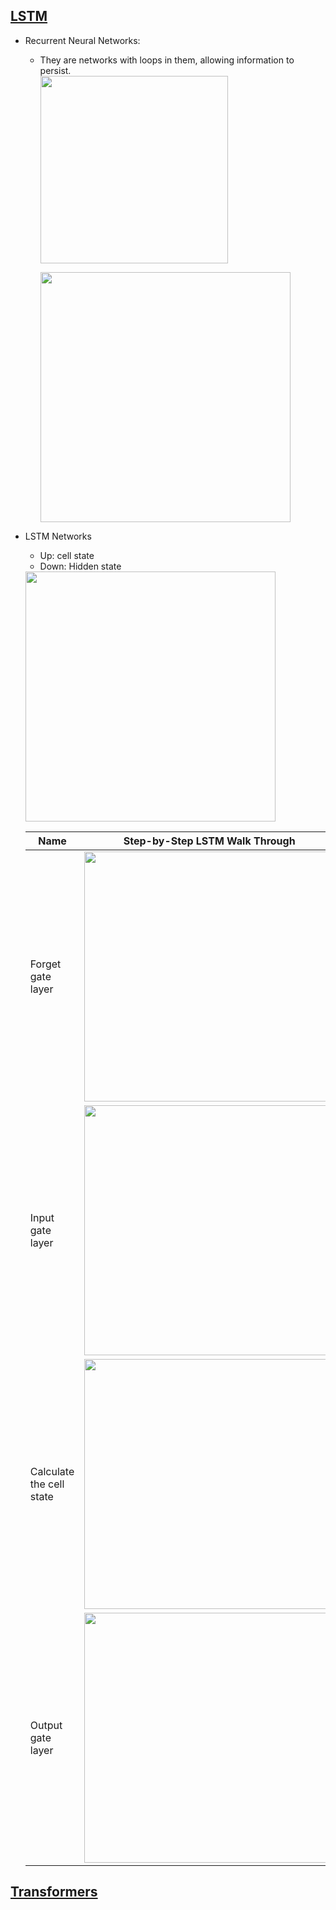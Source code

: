 
<!---
Started to write on Sep 7 2021
Zahra
-->

## [LSTM](https://colah.github.io/posts/2015-08-Understanding-LSTMs/)
  - Recurrent Neural Networks: 
    - They are networks with loops in them, allowing information to persist.  
      <img src="https://user-images.githubusercontent.com/46463022/132416289-1753870a-49a0-4a55-8ef9-b19ab83b855b.png" width="300"> 
      
      <img src="https://user-images.githubusercontent.com/46463022/132416477-f92372bb-5f79-4ea1-b2cb-6050954e3639.png" width="400">  

  - LSTM Networks  
      - Up: cell state
      - Down: Hidden state 
      <img src="https://user-images.githubusercontent.com/46463022/132416795-f0adf789-706a-4d86-93d1-e0e58ce2fecc.png" width="400">  
      
      |Name|Step-by-Step LSTM Walk Through|Description|
      | ------------- | ------------- | ------------- |
      |Forget gate layer|<img src="https://user-images.githubusercontent.com/46463022/132417332-a8524af1-4885-4718-8ca7-22543b9b2857.png" width="400">|
      |Input gate layer|<img src="https://user-images.githubusercontent.com/46463022/132417587-b1cf48ff-c00e-42e8-a07a-1e1dfdac6aaf.png" width="400">|forget layer for input/ Tanh: [-1,1] which information is important|
      |Calculate the cell state|<img src="https://user-images.githubusercontent.com/46463022/132417829-f353abb3-c06b-468c-ab9e-d990dfc0cee7.png" width="400">| dropping values/ input gate|
      |Output gate layer|<img src="https://user-images.githubusercontent.com/46463022/132417857-51e555db-79ff-4154-bbc6-8689078d170c.png" width="400">|
      
## [Transformers](https://colah.github.io/posts/2015-08-Understanding-LSTMs/)







  
